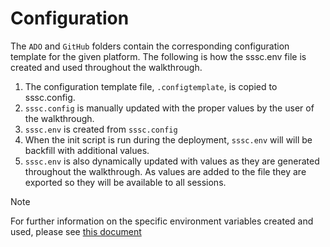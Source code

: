 # Configuration

The `ADO` and `GitHub` folders contain the corresponding configuration template for the given platform. The following is how the sssc.env file is created and used throughout the walkthrough.

1. The configuration template file, `.configtemplate`, is copied to sssc.config.
1. `sssc.config` is manually updated with the proper values by the user of the walkthrough.
1. `sssc.env` is created from `sssc.config`
1. When the init script is run during the deployment, `sssc.env` will will be backfill with additional values.
1. `sssc.env` is also dynamically updated with values as they are generated throughout the walkthrough. As values are added to the file they are exported so they will be available to all sessions.

> [!NOTE]
> For further information on the specific environment variables created and used, please see [this document](environment.md)
